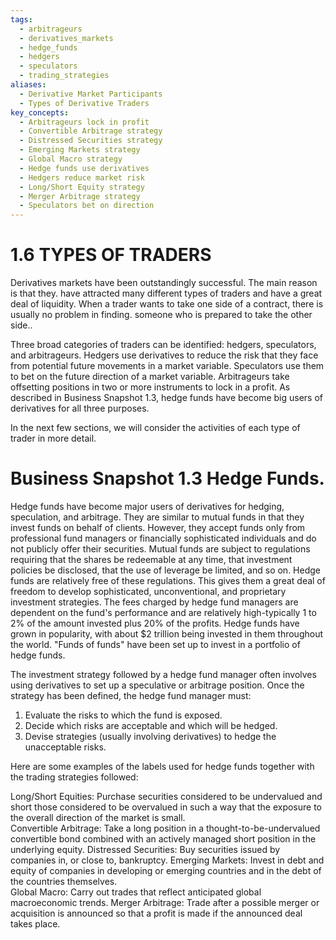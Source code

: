 ```yaml
---
tags:
  - arbitrageurs
  - derivatives_markets
  - hedge_funds
  - hedgers
  - speculators
  - trading_strategies
aliases:
  - Derivative Market Participants
  - Types of Derivative Traders
key_concepts:
  - Arbitrageurs lock in profit
  - Convertible Arbitrage strategy
  - Distressed Securities strategy
  - Emerging Markets strategy
  - Global Macro strategy
  - Hedge funds use derivatives
  - Hedgers reduce market risk
  - Long/Short Equity strategy
  - Merger Arbitrage strategy
  - Speculators bet on direction
---
```


# 1.6 TYPES OF TRADERS  

Derivatives markets have been outstandingly successful. The main reason is that they. have attracted many different types of traders and have a great deal of liquidity. When a trader wants to take one side of a contract, there is usually no problem in finding. someone who is prepared to take the other side..  

Three broad categories of traders can be identified: hedgers, speculators, and arbitrageurs. Hedgers use derivatives to reduce the risk that they face from potential future movements in a market variable. Speculators use them to bet on the future direction of a market variable. Arbitrageurs take offsetting positions in two or more instruments to lock in a profit. As described in Business Snapshot 1.3, hedge funds have become big users of derivatives for all three purposes.  

In the next few sections, we will consider the activities of each type of trader in more detail.  

# Business Snapshot 1.3 Hedge Funds.  

Hedge funds have become major users of derivatives for hedging, speculation, and arbitrage. They are similar to mutual funds in that they invest funds on behalf of clients. However, they accept funds only from professional fund managers or financially sophisticated individuals and do not publicly offer their securities. Mutual funds are subject to regulations requiring that the shares be redeemable at any time, that investment policies be disclosed, that the use of leverage be limited, and so on. Hedge funds are relatively free of these regulations. This gives them a great deal of freedom to develop sophisticated, unconventional, and proprietary investment strategies. The fees charged by hedge fund managers are dependent on the fund's performance and are relatively high-typically 1 to $2\%$ of the amount invested plus $20\%$ of the profits. Hedge funds have grown in popularity, with about $\$2$ trillion being invested in them throughout the world. "Funds of funds" have been set up to invest in a portfolio of hedge funds.  

The investment strategy followed by a hedge fund manager often involves using derivatives to set up a speculative or arbitrage position. Once the strategy has been defined, the hedge fund manager must:  

1. Evaluate the risks to which the fund is exposed.   
2. Decide which risks are acceptable and which will be hedged.   
3. Devise strategies (usually involving derivatives) to hedge the unacceptable risks.  

Here are some examples of the labels used for hedge funds together with the trading strategies followed:  

Long/Short Equities: Purchase securities considered to be undervalued and short those considered to be overvalued in such a way that the exposure to the overall direction of the market is small.   
Convertible Arbitrage: Take a long position in a thought-to-be-undervalued convertible bond combined with an actively managed short position in the underlying equity. Distressed Securities: Buy securities issued by companies in, or close to, bankruptcy. Emerging Markets: Invest in debt and equity of companies in developing or emerging countries and in the debt of the countries themselves.   
Global Macro: Carry out trades that reflect anticipated global macroeconomic trends. Merger Arbitrage: Trade after a possible merger or acquisition is announced so that a profit is made if the announced deal takes place.  
